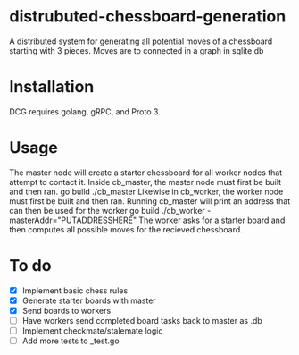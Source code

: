 # distrubuted-chessboard-generation
A distributed system for generating all potential moves of a chessboard starting with 3 pieces.  Moves are to connected in a graph in sqlite db

# Installation
DCG requires golang, gRPC, and Proto 3.

# Usage
The master node will create a starter chessboard for all worker nodes that attempt to contact it.
Inside cb_master, the master node must first be built and then ran.
    go build
    ./cb_master
Likewise in cb_worker, the worker node must first be built and then ran.
Running cb_master will print an address that can then be used for the worker
    go build
    ./cb_worker -masterAddr="PUTADDRESSHERE"
The worker asks for a starter board and then computes all possible moves for the recieved chessboard.

# To do
- [X] Implement basic chess rules
- [X] Generate starter boards with master
- [X] Send boards to workers
- [ ] Have workers send completed board tasks back to master as .db
- [ ] Implement checkmate/stalemate logic
- [ ] Add more tests to _test.go